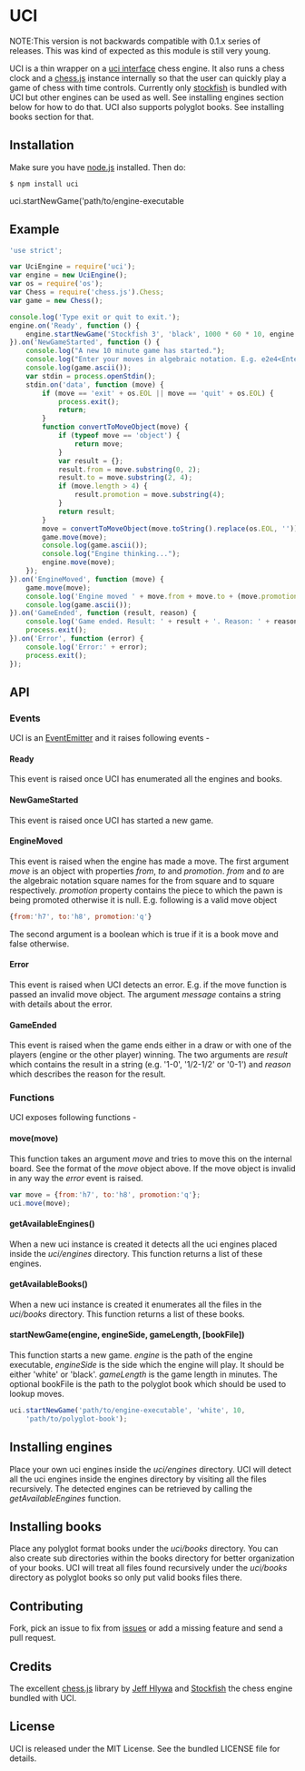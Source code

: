 UCI
===

NOTE:This version is not backwards compatible with 0.1.x series of releases. This was kind of expected as this module is still very young.

UCI is a thin wrapper on a [uci
interface](http://en.wikipedia.org/wiki/Universal_Chess_Interface) chess engine.
It also runs a chess clock and a [chess.js](https://github.com/jhlywa/chess.js)
instance internally so that the user can quickly play a game of chess with time
controls. Currently only [stockfish](http://stockfishchess.org/) is bundled with
UCI but other engines can be used as well. See installing engines section below
for how to do that. UCI also supports polyglot books. See installing books
section for that.

## Installation
Make sure you have [node.js](http://nodejs.org/) installed. Then do:

    $ npm install uci
uci.startNewGame('path/to/engine-executable
## Example
```js
'use strict';

var UciEngine = require('uci');
var engine = new UciEngine();
var os = require('os');
var Chess = require('chess.js').Chess;
var game = new Chess();

console.log('Type exit or quit to exit.');
engine.on('Ready', function () {
    engine.startNewGame('Stockfish 3', 'black', 1000 * 60 * 10, engine.getAvailableBooks()[0]);
}).on('NewGameStarted', function () {
    console.log("A new 10 minute game has started.");
    console.log("Enter your moves in algebraic notation. E.g. e2e4<Enter>");
    console.log(game.ascii());
    var stdin = process.openStdin();
    stdin.on('data', function (move) {
        if (move == 'exit' + os.EOL || move == 'quit' + os.EOL) {
            process.exit();
            return;
        }
        function convertToMoveObject(move) {
            if (typeof move == 'object') {
                return move;
            }
            var result = {};
            result.from = move.substring(0, 2);
            result.to = move.substring(2, 4);
            if (move.length > 4) {
                result.promotion = move.substring(4);
            }
            return result;
        }
        move = convertToMoveObject(move.toString().replace(os.EOL, ''));
        game.move(move);
        console.log(game.ascii());
        console.log("Engine thinking...");
        engine.move(move);
    });
}).on('EngineMoved', function (move) {
    game.move(move);
    console.log('Engine moved ' + move.from + move.to + (move.promotion ? move.promotion : ''));
    console.log(game.ascii());
}).on('GameEnded', function (result, reason) {
    console.log('Game ended. Result: ' + result + '. Reason: ' + reason + '.');
    process.exit();
}).on('Error', function (error) {
    console.log('Error:' + error);
    process.exit();
});

```
## API

### Events
UCI is an [EventEmitter](http://nodejs.org/api/events.html) and it raises
following events -

#### Ready
This event is raised once UCI has enumerated all the engines and books.

#### NewGameStarted
This event is raised once UCI has started a new game.

#### EngineMoved
This event is raised when the engine has made a move. The first argument _move_
is an object with properties _from_, _to_ and _promotion_. _from_ and _to_ are
the algebraic notation square names for the from square and to square
respectively. _promotion_ property contains the piece to which the pawn is being
promoted otherwise it is null. E.g. following is a valid move object
```js
{from:'h7', to:'h8', promotion:'q'}
```
The second argument is a boolean which is true if it is a book move and false
otherwise.

#### Error
This event is raised when UCI detects an error. E.g. if the move function is
passed an invalid move object. The argument _message_ contains a string with
details about the error.

#### GameEnded
This event is raised when the game ends either in a draw or with one of the
players (engine or the other player) winning. The two arguments are _result_
which contains the result in a string (e.g. '1-0', '1/2-1/2' or '0-1') and
_reason_ which describes the reason for the result.

### Functions
UCI exposes following functions -

#### move(move)
This function takes an argument _move_ and tries to move this on the internal
board. See the format of the _move_ object above.  If the move object is invalid
in any way the _error_ event is raised.
```js
var move = {from:'h7', to:'h8', promotion:'q'};
uci.move(move);
```

#### getAvailableEngines()
When a new uci instance is created it detects all the uci engines placed inside
the *uci/engines* directory. This function returns a list of these engines.

#### getAvailableBooks()
When a new uci instance is created it enumerates all the files in the
*uci/books* directory. This function returns a list of these books.

#### startNewGame(engine, engineSide, gameLength, [bookFile])
This function starts a new game. _engine_ is the path of the engine executable,
_engineSide_ is the side which the engine will play. It should be either 'white'
or 'black'. _gameLength_ is the game length in minutes. The optional bookFile is
the path to the polyglot book which should be used to lookup moves.
```js
uci.startNewGame('path/to/engine-executable', 'white', 10,
    'path/to/polyglot-book');
```

## Installing engines
Place your own uci engines inside the *uci/engines* directory. UCI will detect
all the uci engines inside the engines directory by visiting all the files
recursively. The detected engines can be retrieved by calling the
*getAvailableEngines* function.

## Installing books
Place any polyglot format books under the *uci/books* directory. You can also
create sub directories within the books directory for better organization of
your books. UCI will treat all files found recursively under the *uci/books*
directory as polyglot books so only put valid books files there.

## Contributing
Fork, pick an issue to fix from [issues](https://github.com/imor/uci/issues) or
add a missing feature and send a pull request.

## Credits
The excellent [chess.js](https://github.com/jhlywa/chess.js) library by [Jeff
Hlywa](https://github.com/jhlywa) and [Stockfish](http://stockfishchess.org/)
the chess engine bundled with UCI.

## License
UCI is released under the MIT License. See the bundled LICENSE file for details.
